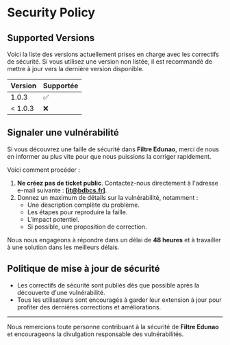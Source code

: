 # Security Policy

## Supported Versions

Voici la liste des versions actuellement prises en charge avec les correctifs de sécurité. Si vous utilisez une version non listée, il est recommandé de mettre à jour vers la dernière version disponible.

| Version | Supportée          |
| ------- | ------------------ |
| 1.0.3   | :white_check_mark:  |
| < 1.0.3   | :x:                |

## Signaler une vulnérabilité

Si vous découvrez une faille de sécurité dans **Filtre Edunao**, merci de nous en informer au plus vite pour que nous puissions la corriger rapidement.

Voici comment procéder :

1. **Ne créez pas de ticket public**. Contactez-nous directement à l'adresse e-mail suivante : **[it@bdbcs.fr]**.
2. Donnez un maximum de détails sur la vulnérabilité, notamment :
   - Une description complète du problème.
   - Les étapes pour reproduire la faille.
   - L'impact potentiel.
   - Si possible, une proposition de correction.

Nous nous engageons à répondre dans un délai de **48 heures** et à travailler à une solution dans les meilleurs délais.

## Politique de mise à jour de sécurité

- Les correctifs de sécurité sont publiés dès que possible après la découverte d'une vulnérabilité.
- Tous les utilisateurs sont encouragés à garder leur extension à jour pour profiter des dernières corrections et améliorations.

---

Nous remercions toute personne contribuant à la sécurité de **Filtre Edunao** et encourageons la divulgation responsable des vulnérabilités.

